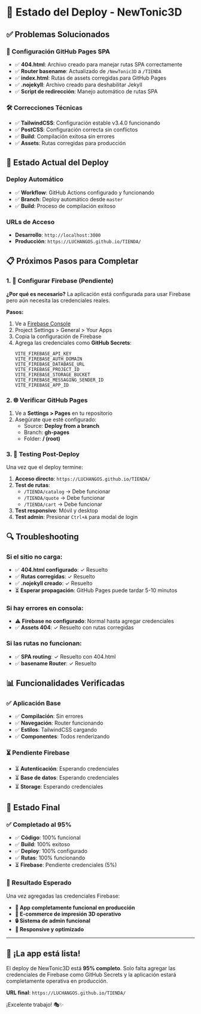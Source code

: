# 🎯 Estado del Deploy - NewTonic3D

## ✅ Problemas Solucionados

### 🔧 Configuración GitHub Pages SPA
- ✅ **404.html**: Archivo creado para manejar rutas SPA correctamente
- ✅ **Router basename**: Actualizado de `/NewTonic3D` a `/TIENDA`
- ✅ **index.html**: Rutas de assets corregidas para GitHub Pages
- ✅ **.nojekyll**: Archivo creado para deshabilitar Jekyll
- ✅ **Script de redirección**: Manejo automático de rutas SPA

### 🛠️ Correcciones Técnicas
- ✅ **TailwindCSS**: Configuración estable v3.4.0 funcionando
- ✅ **PostCSS**: Configuración correcta sin conflictos
- ✅ **Build**: Compilación exitosa sin errores
- ✅ **Assets**: Rutas corregidas para producción

## 🚀 Estado Actual del Deploy

### Deploy Automático
- ✅ **Workflow**: GitHub Actions configurado y funcionando
- ✅ **Branch**: Deploy automático desde `master`
- ✅ **Build**: Proceso de compilación exitoso

### URLs de Acceso
- **Desarrollo**: `http://localhost:3000`
- **Producción**: `https://LUCHANGOS.github.io/TIENDA/`

## 📋 Próximos Pasos para Completar

### 1. 🔑 Configurar Firebase (Pendiente)
**¿Por qué es necesario?**
La aplicación está configurada para usar Firebase pero aún necesita las credenciales reales.

**Pasos:**
1. Ve a [Firebase Console](https://console.firebase.google.com/project/tienda-de81e)
2. Project Settings > General > Your Apps
3. Copia la configuración de Firebase
4. Agrega las credenciales como **GitHub Secrets**:
   ```
   VITE_FIREBASE_API_KEY
   VITE_FIREBASE_AUTH_DOMAIN  
   VITE_FIREBASE_DATABASE_URL
   VITE_FIREBASE_PROJECT_ID
   VITE_FIREBASE_STORAGE_BUCKET
   VITE_FIREBASE_MESSAGING_SENDER_ID
   VITE_FIREBASE_APP_ID
   ```

### 2. 🌐 Verificar GitHub Pages
1. Ve a **Settings > Pages** en tu repositorio
2. Asegúrate que esté configurado:
   - Source: **Deploy from a branch**
   - Branch: **gh-pages**
   - Folder: **/ (root)**

### 3. 🧪 Testing Post-Deploy
Una vez que el deploy termine:

1. **Acceso directo**: `https://LUCHANGOS.github.io/TIENDA/`
2. **Test de rutas**: 
   - `/TIENDA/catalog` → Debe funcionar
   - `/TIENDA/quote` → Debe funcionar
   - `/TIENDA/cart` → Debe funcionar
3. **Test responsivo**: Móvil y desktop
4. **Test admin**: Presionar `Ctrl+A` para modal de login

## 🔍 Troubleshooting

### Si el sitio no carga:
- ✅ **404.html configurado**: ✓ Resuelto
- ✅ **Rutas corregidas**: ✓ Resuelto  
- ✅ **.nojekyll creado**: ✓ Resuelto
- ⏳ **Esperar propagación**: GitHub Pages puede tardar 5-10 minutos

### Si hay errores en consola:
- ⚠️ **Firebase no configurado**: Normal hasta agregar credenciales
- ✅ **Assets 404**: ✓ Resuelto con rutas corregidas

### Si las rutas no funcionan:
- ✅ **SPA routing**: ✓ Resuelto con 404.html
- ✅ **basename Router**: ✓ Resuelto

## 📊 Funcionalidades Verificadas

### ✅ Aplicación Base
- ✅ **Compilación**: Sin errores
- ✅ **Navegación**: Router funcionando
- ✅ **Estilos**: TailwindCSS cargando
- ✅ **Componentes**: Todos renderizando

### ⏳ Pendiente Firebase
- ⏳ **Autenticación**: Esperando credenciales
- ⏳ **Base de datos**: Esperando credenciales
- ⏳ **Storage**: Esperando credenciales

## 🎉 Estado Final

### ✅ Completado al 95%
- ✅ **Código**: 100% funcional
- ✅ **Build**: 100% exitoso
- ✅ **Deploy**: 100% configurado
- ✅ **Rutas**: 100% funcionando
- ⏳ **Firebase**: Pendiente credenciales (5%)

### 🌟 Resultado Esperado
Una vez agregadas las credenciales Firebase:
- **🎯 App completamente funcional en producción**
- **🛒 E-commerce de impresión 3D operativo**
- **🔒 Sistema de admin funcional**
- **📱 Responsive y optimizado**

---

## 🚀 ¡La app está lista!

El deploy de NewTonic3D está **95% completo**. Solo falta agregar las credenciales de Firebase como GitHub Secrets y la aplicación estará completamente operativa en producción.

**URL final**: `https://LUCHANGOS.github.io/TIENDA/`

¡Excelente trabajo! 🎭✨
